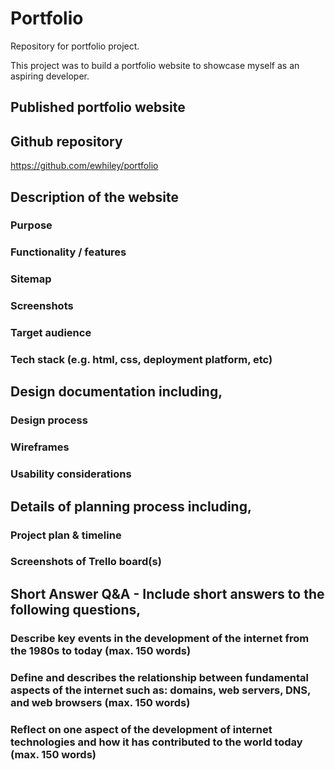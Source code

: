 # Portfolio
Repository for portfolio project. 

This project was to build a portfolio website to showcase myself as an aspiring developer. 


## Published portfolio website


## Github repository
https://github.com/ewhiley/portfolio


## Description of the website
### Purpose
### Functionality / features
### Sitemap
### Screenshots
### Target audience
### Tech stack (e.g. html, css, deployment platform, etc)

## Design documentation including,
### Design process
### Wireframes
### Usability considerations

## Details of planning process including,
### Project plan & timeline
### Screenshots of Trello board(s)

## Short Answer Q&A - Include short answers to the following questions,
### Describe key events in the development of the internet from the 1980s to today (max. 150 words)
### Define and describes the relationship between fundamental aspects of the internet such as: domains, web servers, DNS, and web browsers (max. 150 words)
### Reflect on one aspect of the development of internet technologies and how it has contributed to the world today (max. 150 words)
